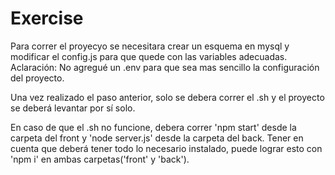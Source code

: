 # Exercise

Para correr el proyecyo se necesitara crear un esquema en mysql y modificar el config.js para que quede con las variables adecuadas. Aclaración: No agregué un .env para que sea mas sencillo la configuración del proyecto.

Una vez realizado el paso anterior, solo se debera correr el .sh y el proyecto se deberá levantar por sí solo.

En caso de que el .sh no funcione, debera correr 'npm start' desde la carpeta del front y 'node server.js' desde la carpeta del back. Tener en cuenta que deberá tener todo lo necesario instalado, puede lograr esto con 'npm i' en ambas carpetas('front' y 'back').